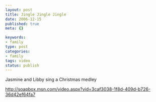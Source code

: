 ```yaml
--- 
layout: post
title: Jingle Jingle Jingle
date: 2006-12-15
published: true
meta: {}

keywords: 
- family
type: post
categories: 
- family
tags: video
status: publish
---
```



Jasmine and Libby sing a Christmas medley

 

<http://soapbox.msn.com/video.aspx?vid=3caf3038-1f8d-409d-b726-36d42ef64fa7>

